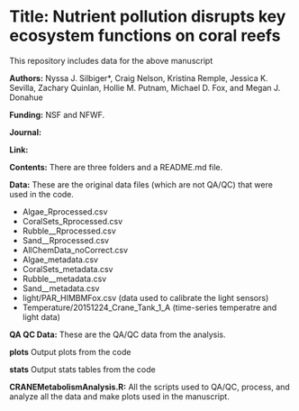 # Title: Nutrient pollution disrupts key ecosystem functions on coral reefs

This repository includes data  for the above manuscript

**Authors:** Nyssa J. Silbiger*, Craig Nelson, Kristina Remple, Jessica K. Sevilla, Zachary
Quinlan, Hollie M. Putnam, Michael D. Fox, and Megan J. Donahue
 

**Funding:** NSF and NFWF. 
 
**Journal:**  
   
**Link:**  

**Contents:** There are three folders and a README.md file.

**Data:** These are the original data files (which are not QA/QC) that were used in the code.
* Algae_Rprocessed.csv
* CoralSets_Rprocessed.csv
* Rubble__Rprocessed.csv
* Sand__Rprocessed.csv
* AllChemData_noCorrect.csv
* Algae_metadata.csv
* CoralSets_metadata.csv
* Rubble__metadata.csv
* Sand__metadata.csv
* light/PAR_HIMBMFox.csv (data used to calibrate the light sensors)
* Temperature/20151224_Crane_Tank_1_A (time-series temperatre and light data)

**QA QC Data:** These are the QA/QC data from the analysis.  
  

**plots** Output plots from the code
  
**stats** Output stats tables from the code

**CRANEMetabolismAnalysis.R:** All the scripts used to QA/QC, process, and analyze all the data and make plots used in the manuscript.
